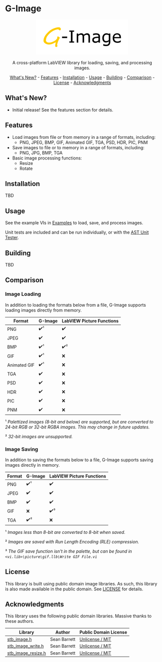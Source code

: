 # G-Image
<p align="center">
  <img width="300" height="115" src="images/g-image-logo.png">
</p>
<p align="center">
A cross-platform LabVIEW library for loading, saving, and processing images.
</p>

<p align="center">
    <a href="#whats-new">What's New?</a> -
    <a href="#features">Features</a> -
    <a href="#installation">Installation</a> -
    <a href="#usage">Usage</a> -
	<a href="#building">Building</a> -
	<a href="#comparison">Comparison</a> - 
	<a href="#license">License</a> - 
	<a href="#acknowledgments">Acknowledgments</a>
</p>

## <a id="whats-new"></a>What's New?
* Initial release! See the features section for details.

## <a id="features"></a>Features
* Load images from file or from memory in a range of formats, including:
    * PNG, JPEG, BMP, GIF, Animated GIF, TGA, PSD, HDR, PIC, PNM
* Save images to file or to memory in a range of formats, including:
    * PNG, JPG, BMP, TGA
* Basic image processing functions:
    * Resize
    * Rotate

## <a id="installation"></a>Installation
TBD

## <a id="usage"></a>Usage
See the example VIs in [Examples](src/LabVIEW/G-Image/Examples) to load, save, and process images.

Unit tests are included and can be run individually, or with the [AST Unit Tester](https://www.autosofttech.net/documents/ast-unit-tester).

## <a id="building"></a>Building
TBD

## <a id="comparison"></a>Comparison
### Image Loading
In addition to loading the formats below from a file, G-Image supports loading images directly from memory.

Format          | G-Image             | LabVIEW Picture Functions
----------------|---------------------|--------------------
PNG             | :heavy_check_mark:¹ | :heavy_check_mark:
JPEG            | :heavy_check_mark:  | :heavy_check_mark:
BMP             | :heavy_check_mark:¹ | :heavy_check_mark:²
GIF             | :heavy_check_mark:¹ | :x:
Animated GIF    | :heavy_check_mark:¹ | :x:
TGA             | :heavy_check_mark:  | :x:
PSD             | :heavy_check_mark:  | :x:
HDR             | :heavy_check_mark:  | :x:
PIC             | :heavy_check_mark:  | :x:
PNM             | :heavy_check_mark:  | :x:

¹ *Palettized images (8-bit and below) are supported, but are converted to 24-bit RGB or 32-bit RGBA images. This may change in future updates.*

² *32-bit images are unsupported.*

### Image Saving
In addition to saving the formats below to a file, G-Image supports saving images directly in memory.

Format          | G-Image             | LabVIEW Picture Functions
----------------|---------------------|--------------------
PNG             | :heavy_check_mark:¹ | :heavy_check_mark:
JPEG            | :heavy_check_mark:  | :heavy_check_mark:
BMP             | :heavy_check_mark:  | :heavy_check_mark:
GIF             | :x:                 | :heavy_check_mark:³
TGA             | :heavy_check_mark:² | :x:

¹ *Images less than 8-bit are converted to 8-bit when saved.*

² *Images are saved with Run Length Encoding (RLE) compression.*

³ *The GIF save function isn't in the palette, but can be found in `<vi.lib>\picture\gif.llb\Write GIF File.vi`*

## <a id="license"></a>License
This library is built using public domain image libraries. As such, this library is also made available in the public domain. See [LICENSE](LICENSE) for details.

## <a id="acknowledgments"></a>Acknowledgments
This library uses the following public domain libraries. Massive thanks to these authors.

Library | Author | Public Domain License
--------|--------|----------------------
[stb_image.h](https://github.com/nothings/stb) | Sean Barrett | [Unlicense / MIT](https://github.com/nothings/stb/blob/master/LICENSE)
[stb_image_write.h](https://github.com/nothings/stb) | Sean Barrett | [Unlicense / MIT](https://github.com/nothings/stb/blob/master/LICENSE)
[stb_image_resize.h](https://github.com/nothings/stb) | Sean Barrett | [Unlicense / MIT](https://github.com/nothings/stb/blob/master/LICENSE)

